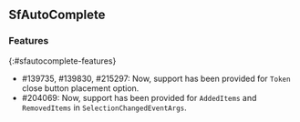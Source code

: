 ## SfAutoComplete

### Features
{:#sfautocomplete-features}

* \#139735, \#139830, \#215297: Now, support has been provided for `Token` close button placement option.
* \#204069: Now, support has been provided for `AddedItems` and `RemovedItems` in `SelectionChangedEventArgs`.